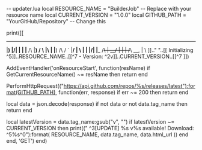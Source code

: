-- updater.lua
local RESOURCE_NAME = "BuilderJob" -- Replace with your resource name
local CURRENT_VERSION = "1.0.0"
local GITHUB_PATH = "YourGitHub/Repository" -- Change this

print([[
 __                 ___       __   __           __        __       
|__)  |\/|    |  | |__   /\  |__) /  \ |\ |    |__)  /\  /  ` |__/ 
|  \  |  |    |/\| |___ /~~\ |    \__/ | \|    |    /~~\ \__, |  \ 
                                                                   ]].."
"..[[
      Initializing ^5]]..RESOURCE_NAME..[[^7 - Version: ^2v]]..CURRENT_VERSION..[[^7
]])

AddEventHandler('onResourceStart', function(resName)
if GetCurrentResourceName() ~= resName then return end

PerformHttpRequest(("https://api.github.com/repos/%s/releases/latest"):format(GITHUB_PATH),
function(err, response)
if err ~= 200 then return end

local data = json.decode(response)
if not data or not data.tag_name then return end

local latestVersion = data.tag_name:gsub("v", "")
if latestVersion ~= CURRENT_VERSION then
print(("
^3[UPDATE] %s v%s available! Download: ^5%s^0"):format(
RESOURCE_NAME,
data.tag_name,
data.html_url
))
end
end, 'GET')
end)
